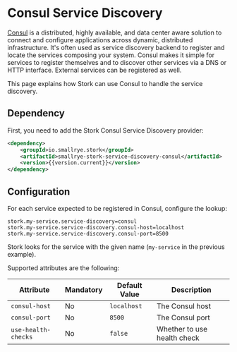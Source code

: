 # Consul Service Discovery

[Consul](https://www.consul.io/) is a distributed, highly available, and data center aware solution to connect and configure applications across dynamic, distributed infrastructure.
It's often used as service discovery backend to register and locate the services composing your system.
Consul makes it simple for services to register themselves and to discover other services via a DNS or HTTP interface. 
External services can be registered as well.

This page explains how Stork can use Consul to handle the service discovery.

## Dependency

First, you need to add the Stork Consul Service Discovery provider:

```xml
<dependency>
    <groupId>io.smallrye.stork</groupId>
    <artifactId>smallrye-stork-service-discovery-consul</artifactId>
    <version>{{version.current}}</version>
</dependency>
```

## Configuration

For each service expected to be registered in Consul, configure the lookup:

```properties
stork.my-service.service-discovery=consul
stork.my-service.service-discovery.consul-host=localhost
stork.my-service.service-discovery.consul-port=8500
```

Stork looks for the service with the given name (`my-service` in the previous example). 

Supported attributes are the following:

| Attribute            | Mandatory  | Default Value  | Description                  |
|----------------------|------------|----------------|------------------------------|
| `consul-host`        | No         | `localhost`    | The Consul host              |
| `consul-port`        | No         | `8500`         | The Consul port              |
| `use-health-checks`  | No         | `false`        | Whether to use health check  |